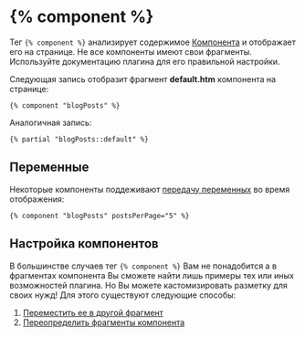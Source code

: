 # {% component %}

Тег `{% component %}` анализирует содержимое [Компонента](./cms/partials.md) и отображает его на странице. Не все компоненты имеют свои фрагменты. Используйте документацию плагина для его правильной настройки.

Следующая запись отобразит фрагмент **default.htm** компонента на странице:

```twig
{% component "blogPosts" %}
```

Аналогичная запись:

```twig
{% partial "blogPosts::default" %}
```

<a name="variables"></a>
## Переменные

Некоторые компоненты поддеживают [передачу переменных](./cms/components.md#component-variables) во время отображения:

```twig
{% component "blogPosts" postsPerPage="5" %}
```

<a name="customizing-components"></a>
## Настройка компонентов

В большинстве случаев тег `{% component %}` Вам не понадобится  а в фрагментах компонента Вы сможете найти лишь примеры тех или иных возможностей плагина. Но Вы можете кастомизировать разметку для своих нужд! Для этого существуют следующие способы:

1. [Переместить ее в другой фрагмент](./cms/components.md#moving-default-markup)
1. [Переопределить фрагменты компонента](./cms/components.md#overriding-partials)
